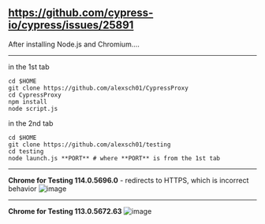 https://github.com/cypress-io/cypress/issues/25891
---

After installing Node.js and Chromium....

---

in the 1st tab

```
cd $HOME
git clone https://github.com/alexsch01/CypressProxy
cd CypressProxy
npm install
node script.js
```

in the 2nd tab

```
cd $HOME
git clone https://github.com/alexsch01/testing
cd testing
node launch.js **PORT** # where **PORT** is from the 1st tab
```

---

**Chrome for Testing 114.0.5696.0** - redirects to HTTPS, which is incorrect behavior
![image](https://github.com/alexsch01/testing/assets/5721147/e0e668cd-d407-44d5-aeb9-79485997163e)

---

**Chrome for Testing 113.0.5672.63**
![image](https://github.com/alexsch01/testing/assets/5721147/fbbb3c5b-e065-4256-b43f-c470108ae175)


